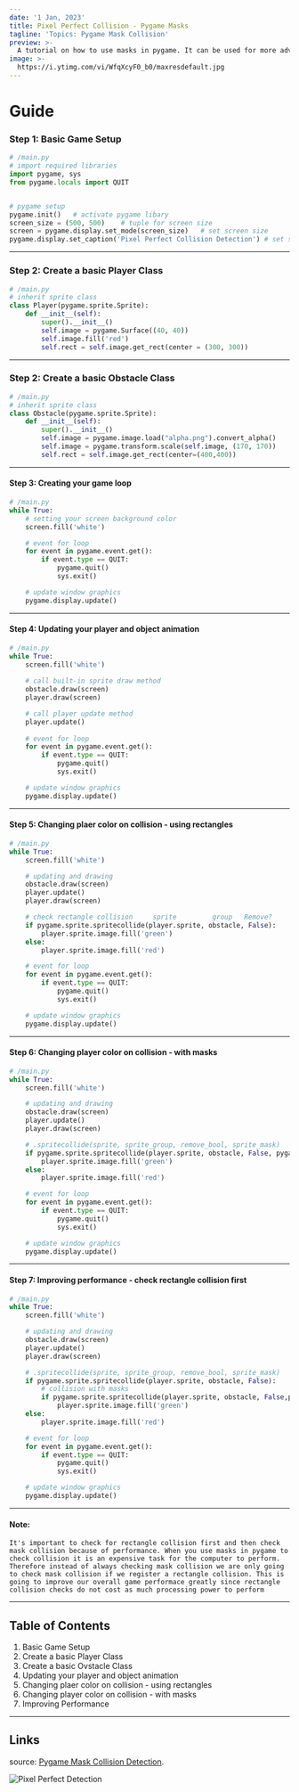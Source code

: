 ```yaml
---
date: '1 Jan, 2023'
title: Pixel Perfect Collision - Pygame Masks
tagline: 'Topics: Pygame Mask Collision'
preview: >-
  A tutorial on how to use masks in pygame. It can be used for more advanced collisions or filling surfaces/giving them outlines. 
image: >-
  https://i.ytimg.com/vi/WfqXcyF0_b0/maxresdefault.jpg
---
```


# Guide

### Step 1: Basic Game Setup

```python
# /main.py
# import required libraries
import pygame, sys
from pygame.locals import QUIT


# pygame setup
pygame.init()   # activate pygame libary
screen_size = (500, 500)    # tuple for screen size
screen = pygame.display.set_mode(screen_size)   # set screen size
pygame.display.set_caption('Pixel Perfect Collision Detection') # set screen title 

```
---

### Step 2: Create a basic Player Class
```python 
# /main.py
# inherit sprite class
class Player(pygame.sprite.Sprite):
	def __init__(self):
		super().__init__()
		self.image = pygame.Surface((40, 40))
		self.image.fill('red')
		self.rect = self.image.get_rect(center = (300, 300))
```
---

### Step 2: Create a basic Obstacle Class
```python 
# /main.py
# inherit sprite class
class Obstacle(pygame.sprite.Sprite):
	def __init__(self):
		super().__init__()
		self.image = pygame.image.load("alpha.png").convert_alpha()
		self.image = pygame.transform.scale(self.image, (170, 170))
		self.rect = self.image.get_rect(center=(400,400))
```
---

#### Step 3: Creating your game loop

```python 
# /main.py
while True:
    # setting your screen background color
	screen.fill('white')

	# event for loop
	for event in pygame.event.get():
		if event.type == QUIT:
			pygame.quit()
			sys.exit()

	# update window graphics
	pygame.display.update()
```
---

#### Step 4: Updating your player and object animation

```python 
# /main.py
while True:
	screen.fill('white')
	
    # call built-in sprite draw method
    obstacle.draw(screen)
    player.draw(screen)

    # call player update method
    player.update() 
    
	# event for loop
	for event in pygame.event.get():
		if event.type == QUIT:
			pygame.quit()
			sys.exit()

	# update window graphics
	pygame.display.update()
```
---


#### Step 5: Changing plaer color on collision - using rectangles

```python 
# /main.py
while True:
	screen.fill('white')

	# updating and drawing
	obstacle.draw(screen)
	player.update() 
	player.draw(screen)

	# check rectangle collision     sprite         group   Remove?
	if pygame.sprite.spritecollide(player.sprite, obstacle, False):
		player.sprite.image.fill('green')
	else:
		player.sprite.image.fill('red')

	# event for loop
	for event in pygame.event.get():
		if event.type == QUIT:
			pygame.quit()
			sys.exit()

	# update window graphics
	pygame.display.update()
```
---

#### Step 6: Changing player color on collision - with masks

```python 
# /main.py
while True:
	screen.fill('white')

	# updating and drawing
	obstacle.draw(screen)
	player.update() 
	player.draw(screen)

	# .spritecollide(sprite, sprite_group, remove_bool, sprite_mask) 
	if pygame.sprite.spritecollide(player.sprite, obstacle, False, pygame.sprite.collide_mask):
		player.sprite.image.fill('green')
	else:
		player.sprite.image.fill('red')

	# event for loop
	for event in pygame.event.get():
		if event.type == QUIT:
			pygame.quit()
			sys.exit()

	# update window graphics
	pygame.display.update()
```
---

#### Step 7: Improving performance - check rectangle collision first

```python 
# /main.py
while True:
	screen.fill('white')

	# updating and drawing
	obstacle.draw(screen)
	player.update() 
	player.draw(screen)

	# .spritecollide(sprite, sprite_group, remove_bool, sprite_mask) 
	if pygame.sprite.spritecollide(player.sprite, obstacle, False):
		# collision with masks
		if pygame.sprite.spritecollide(player.sprite, obstacle, False,pygame.sprite.collide_mask):
			player.sprite.image.fill('green')
	else:
		player.sprite.image.fill('red')

	# event for loop
	for event in pygame.event.get():
		if event.type == QUIT:
			pygame.quit()
			sys.exit()

	# update window graphics
	pygame.display.update()
```
---

#### Note:

```It's important to check for rectangle collision first and then check mask collision because of performance. When you use masks in pygame to check collision it is an expensive task for the computer to perform. Therefore instead of always checking mask collision we are only going to check mask collision if we register a rectangle collision. This is going to improve our overall game performace greatly since rectangle collision checks do not cost as much processing power to perform```

---

## Table of Contents

1. Basic Game Setup
2. Create a basic Player Class
3. Create a basic Ovstacle Class
4. Updating your player and object animation
5. Changing plaer color on collision - using rectangles
6. Changing player color on collision - with masks
7. Improving Performance

---

## Links

source: [Pygame Mask Collision Detection](https://www.geeksforgeeks.org/collision-detection-in-pygame/).

![Pixel Perfect Detection](https://i.ytimg.com/vi/WfqXcyF0_b0/maxresdefault.jpg)
